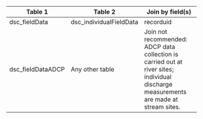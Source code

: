 |Table 1|Table 2|Join by field(s)|
|------------------------|------------------------|-------------------------------|
dsc_fieldData|dsc_individualFieldData|recorduid
dsc_fieldDataADCP|Any other table|Join not recommended: ADCP data collection is carried out at river sites; individual discharge measurements are made at stream sites.